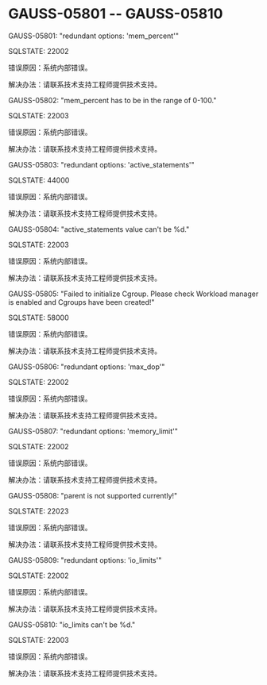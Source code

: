 # GAUSS-05801 -- GAUSS-05810

GAUSS-05801: "redundant options: 'mem\_percent'"

SQLSTATE: 22002

错误原因：系统内部错误。

解决办法：请联系技术支持工程师提供技术支持。

GAUSS-05802: "mem\_percent has to be in the range of 0-100."

SQLSTATE: 22003

错误原因：系统内部错误。

解决办法：请联系技术支持工程师提供技术支持。

GAUSS-05803: "redundant options: 'active\_statements'"

SQLSTATE: 44000

错误原因：系统内部错误。

解决办法：请联系技术支持工程师提供技术支持。

GAUSS-05804: "active\_statements value can't be %d."

SQLSTATE: 22003

错误原因：系统内部错误。

解决办法：请联系技术支持工程师提供技术支持。

GAUSS-05805: "Failed to initialize Cgroup. Please check Workload manager is enabled and Cgroups have been created!"

SQLSTATE: 58000

错误原因：系统内部错误。

解决办法：请联系技术支持工程师提供技术支持。

GAUSS-05806: "redundant options: 'max\_dop'"

SQLSTATE: 22002

错误原因：系统内部错误。

解决办法：请联系技术支持工程师提供技术支持。

GAUSS-05807: "redundant options: 'memory\_limit'"

SQLSTATE: 22002

错误原因：系统内部错误。

解决办法：请联系技术支持工程师提供技术支持。

GAUSS-05808: "parent is not supported currently!"

SQLSTATE: 22023

错误原因：系统内部错误。

解决办法：请联系技术支持工程师提供技术支持。

GAUSS-05809: "redundant options: 'io\_limits'"

SQLSTATE: 22002

错误原因：系统内部错误。

解决办法：请联系技术支持工程师提供技术支持。

GAUSS-05810: "io\_limits can't be %d."

SQLSTATE: 22003

错误原因：系统内部错误。

解决办法：请联系技术支持工程师提供技术支持。

